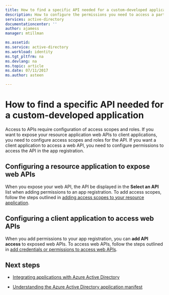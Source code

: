 ```yaml
---
title: How to find a specific API needed for a custom-developed application | Microsoft Docs
description: How to configure the permissions you need to access a particular API in your custom developed Azure AD application
services: active-directory
documentationcenter: ''
author: ajamess
manager: mtillman

ms.assetid: 
ms.service: active-directory
ms.workload: identity
ms.tgt_pltfrm: na
ms.devlang: na
ms.topic: article
ms.date: 07/11/2017
ms.author: asteen

---
```


# How to find a specific API needed for a custom-developed application

Access to APIs require configuration of access scopes and roles. If you want to expose your resource application web APIs to client applications, you need to configure access scopes and roles for the API. If you want a client application to access a web API, you need to configure permissions to access the API in the app registration.

## Configuring a resource application to expose web APIs

When you expose your web API, the API be displayed in the **Select an API** list when adding permissions to an app registration. To add access scopes, follow the steps outlined in [adding access scopes to your resource application](https://docs.microsoft.com/azure/active-directory/develop/active-directory-integrating-applications#adding-access-scopes-to-your-resource-application).

## Configuring a client application to access web APIs

When you add permissions to your app registration, you can **add API access** to exposed web APIs. To access web APIs, follow the steps outlined in [add credentials or permissions to access web APIs](https://docs.microsoft.com/azure/active-directory/develop/active-directory-integrating-applications#to-add-credentials-or-permissions-to-access-web-apis).

## Next steps

-   [Integrating applications with Azure Active Directory](https://docs.microsoft.com/azure/active-directory/develop/active-directory-integrating-applications)

-   [Understanding the Azure Active Directory application manifest](https://docs.microsoft.com/azure/active-directory/develop/active-directory-application-manifest)


